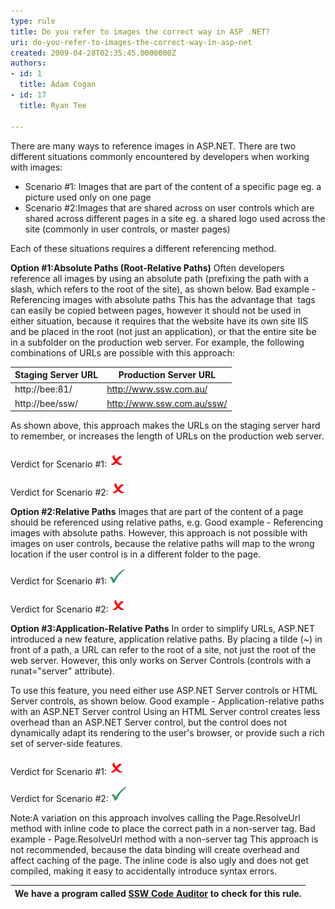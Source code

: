 ```yaml
---
type: rule
title: Do you refer to images the correct way in ASP .NET?
uri: do-you-refer-to-images-the-correct-way-in-asp-net
created: 2009-04-28T02:35:45.0000000Z
authors:
- id: 1
  title: Adam Cogan
- id: 17
  title: Ryan Tee

---
```


There are many ways to reference images in ASP.NET. There are two different situations commonly encountered by developers when working with images: <br> 
- Scenario #1: Images that are part of the content of a specific page eg. a picture used only on one page
- Scenario #2:Images that are shared across on user controls which are shared across different pages in a site eg. a shared logo used across the site (commonly in user controls, or master pages)


Each of these situations requires a different referencing method.

**Option #1:Absolute Paths (Root-Relative Paths)**
 Often developers reference all images by using an absolute path (prefixing the path with a slash, which refers to the root of the site), as shown below.
Bad example - Referencing images with absolute paths
This has the advantage that 
![]() tags can easily be copied between pages, however it should not be used in either situation, because it requires that the website have its own site IIS and be placed in the root (not just an application), or that the entire site be in a subfolder on the production web server. For example, the following combinations of URLs are possible with this approach:


| Staging Server URL  | Production Server URL  |
| --- | --- |
| http://bee:81/  | http://www.ssw.com.au/  |
| http://bee/ssw/  | http://www.ssw.com.au/ssw/  |


As shown above, this approach makes the URLs on the staging server hard to remember, or increases the length of URLs on the production web server.

Verdict for Scenario #1: 
![](fail.gif)

Verdict for Scenario #2: 
![](fail.gif)

**Option #2:Relative Paths**
 Images that are part of the content of a page should be referenced using relative paths, e.g.
Good example - Referencing images with absolute paths.
However, this approach is not possible with images on user controls, because the relative paths will map to the wrong location if the user control is in a different folder to the page.

Verdict for Scenario #1: 
![](pass.gif)

Verdict for Scenario #2: 
![](fail.gif)

**Option #3:Application-Relative Paths**
 In order to simplify URLs, ASP.NET introduced a new feature, application relative paths. By placing a tilde (~) in front of a path, a URL can refer to the root of a site, not just the root of the web server. However, this only works on Server Controls (controls with a runat="server" attribute).

To use this feature, you need either use ASP.NET Server controls or HTML Server controls, as shown below.
Good example - Application-relative paths with an ASP.NET Server control
Using an HTML Server control creates less overhead than an ASP.NET Server control, but the control does not dynamically adapt its rendering to the user's browser, or provide such a rich set of server-side features.

Verdict for Scenario #1: 
![](fail.gif)

Verdict for Scenario #2: 
![](pass.gif)

Note:A variation on this approach involves calling the Page.ResolveUrl method with inline code to place the correct path in a non-server tag.
Bad example - Page.ResolveUrl method with a non-server tag
This approach is not recommended, because the data binding will create overhead and affect caching of the page. The inline code is also ugly and does not get compiled, making it easy to accidentally introduce syntax errors.


| We have a program called [SSW Code Auditor](http://www.ssw.com.au/ssw/CodeAuditor/Default.aspx) to check for this rule.  |
| --- |
